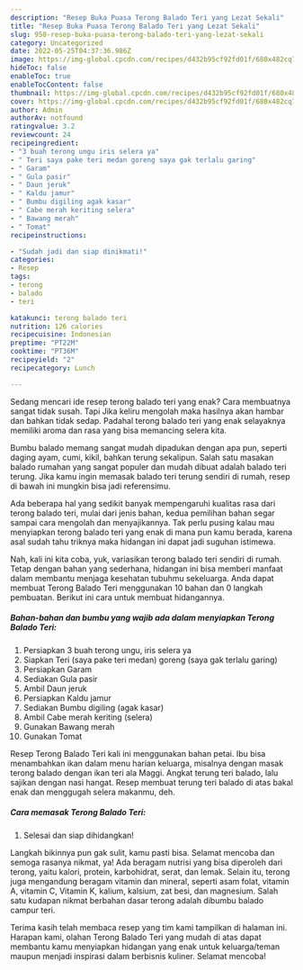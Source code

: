 ```yaml
---
description: "Resep Buka Puasa Terong Balado Teri yang Lezat Sekali"
title: "Resep Buka Puasa Terong Balado Teri yang Lezat Sekali"
slug: 950-resep-buka-puasa-terong-balado-teri-yang-lezat-sekali
category: Uncategorized
date: 2022-05-25T04:37:36.986Z
image: https://img-global.cpcdn.com/recipes/d432b95cf92fd01f/680x482cq70/terong-balado-teri-foto-resep-utama.jpg
hideToc: false
enableToc: true
enableTocContent: false
thumbnail: https://img-global.cpcdn.com/recipes/d432b95cf92fd01f/680x482cq70/terong-balado-teri-foto-resep-utama.jpg
cover: https://img-global.cpcdn.com/recipes/d432b95cf92fd01f/680x482cq70/terong-balado-teri-foto-resep-utama.jpg
author: Admin
authorAv: notfound
ratingvalue: 3.2
reviewcount: 24
recipeingredient:
- "3 buah terong ungu iris selera ya"
- " Teri saya pake teri medan goreng saya gak terlalu garing"
- " Garam"
- " Gula pasir"
- " Daun jeruk"
- " Kaldu jamur"
- " Bumbu digiling agak kasar"
- " Cabe merah keriting selera"
- " Bawang merah"
- " Tomat"
recipeinstructions:

- "Sudah jadi dan siap dinikmati!"
categories:
- Resep
tags:
- terong
- balado
- teri

katakunci: terong balado teri 
nutrition: 126 calories
recipecuisine: Indonesian
preptime: "PT22M"
cooktime: "PT36M"
recipeyield: "2"
recipecategory: Lunch

---
```



Sedang mencari ide resep terong balado teri yang enak? Cara membuatnya sangat tidak susah. Tapi Jika keliru mengolah maka hasilnya akan hambar dan bahkan tidak sedap. Padahal terong balado teri yang enak selayaknya memiliki aroma dan rasa yang bisa memancing selera kita.


Bumbu balado memang sangat mudah dipadukan dengan apa pun, seperti daging ayam, cumi, kikil, bahkan terung sekalipun. Salah satu masakan balado rumahan yang sangat populer dan mudah dibuat adalah balado teri terung. Jika kamu ingin memasak balado teri terung sendiri di rumah, resep di bawah ini mungkin bisa jadi referensimu.

Ada beberapa hal yang sedikit banyak mempengaruhi kualitas rasa dari terong balado teri, mulai dari jenis bahan, kedua pemilihan bahan segar sampai cara mengolah dan menyajikannya. Tak perlu pusing kalau mau menyiapkan terong balado teri yang enak di mana pun kamu berada, karena asal sudah tahu triknya maka hidangan ini dapat jadi suguhan istimewa.


Nah, kali ini kita coba, yuk, variasikan terong balado teri sendiri di rumah. Tetap dengan bahan yang sederhana, hidangan ini bisa memberi manfaat dalam membantu menjaga kesehatan tubuhmu sekeluarga. Anda dapat membuat Terong Balado Teri menggunakan 10 bahan dan 0 langkah pembuatan. Berikut ini cara untuk membuat hidangannya.

<!--inarticleads1-->

##### Bahan-bahan dan bumbu yang wajib ada dalam menyiapkan Terong Balado Teri:

1. Persiapkan 3 buah terong ungu, iris selera ya
1. Siapkan  Teri (saya pake teri medan) goreng (saya gak terlalu garing)
1. Persiapkan  Garam
1. Sediakan  Gula pasir
1. Ambil  Daun jeruk
1. Persiapkan  Kaldu jamur
1. Sediakan  Bumbu digiling (agak kasar)
1. Ambil  Cabe merah keriting (selera)
1. Gunakan  Bawang merah
1. Gunakan  Tomat


Resep Terong Balado Teri kali ini menggunakan bahan petai. Ibu bisa menambahkan ikan dalam menu harian keluarga, misalnya dengan masak terong balado dengan ikan teri ala Maggi. Angkat terung teri balado, lalu sajikan dengan nasi hangat. Resep membuat terung teri balado di atas bakal enak dan menggugah selera makanmu, deh. 

<!--inarticleads2-->

##### Cara memasak Terong Balado Teri:


1. Selesai dan siap dihidangkan!

Langkah bikinnya pun gak sulit, kamu pasti bisa. Selamat mencoba dan semoga rasanya nikmat, ya! Ada beragam nutrisi yang bisa diperoleh dari terong, yaitu kalori, protein, karbohidrat, serat, dan lemak. Selain itu, terong juga mengandung beragam vitamin dan mineral, seperti asam folat, vitamin A, vitamin C, Vitamin K, kalium, kalsium, zat besi, dan magnesium. Salah satu kudapan nikmat berbahan dasar terong adalah dibumbu balado campur teri. 

Terima kasih telah membaca resep yang tim kami tampilkan di halaman ini. Harapan kami, olahan Terong Balado Teri yang mudah di atas dapat membantu kamu menyiapkan hidangan yang enak untuk keluarga/teman maupun menjadi inspirasi dalam berbisnis kuliner. Selamat mencoba!
